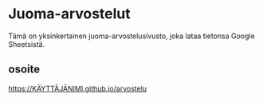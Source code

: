 # Juoma-arvostelut

Tämä on yksinkertainen juoma-arvostelusivusto, joka lataa tietonsa Google Sheetsistä.


## osoite
https://KÄYTTÄJÄNIMI.github.io/arvostelu
